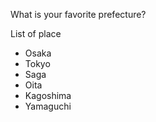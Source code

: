 What is your favorite prefecture?

List of place

- Osaka
- Tokyo
- Saga
- Oita
- Kagoshima
- Yamaguchi
